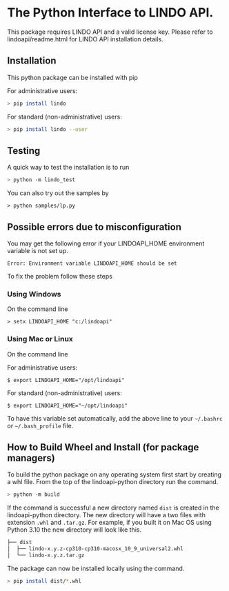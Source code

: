 # The Python Interface to LINDO API.

This package requires LINDO API and a valid license key. Please refer to lindoapi/readme.html for LINDO API installation details.

## Installation

This python package can be installed with pip

For administrative users: 

```bash
> pip install lindo
```

For standard (non-administrative) users:

```bash
> pip install lindo --user
```

## Testing

A quick way to test the installation is to run
```bash
> python -m lindo_test
```

You can also try out the samples by 
```
> python samples/lp.py
```

## Possible errors due to misconfiguration

You may get the following error if your LINDOAPI_HOME environment variable is not set up.  

```
Error: Environment variable LINDOAPI_HOME should be set
```

To fix the problem follow these steps

### Using Windows
On the command line
```dos
> setx LINDOAPI_HOME "c:/lindoapi" 
```
### Using Mac or Linux
On the command line

For administrative users:
```     
$ export LINDOAPI_HOME="/opt/lindoapi"	
```    
For standard (non-administrative) users:
```    
$ export LINDOAPI_HOME="~/opt/lindoapi"	
```   
To have this variable set automatically, add the above line to your `~/.bashrc` or `~/.bash_profile` file.


## How to Build Wheel and Install (for package managers)

To build the python package on any operating system first start by creating a whl file. From the top of the lindoapi-python directory run the command.

```bash
> python -m build
```

If the command is successful a new directory named `dist` is created in the lindoapi-python directory. The new directory will have a two files with extension `.whl` and `.tar.gz`. For example, if you built it on Mac OS using Python 3.10 the new directory will look like this.

```bash
├── dist
│  ├── lindo-x.y.z-cp310-cp310-macosx_10_9_universal2.whl
│  └── lindo-x.y.z.tar.gz
```

The package can now be installed locally using the command.
```bash
> pip install dist/*.whl
```


